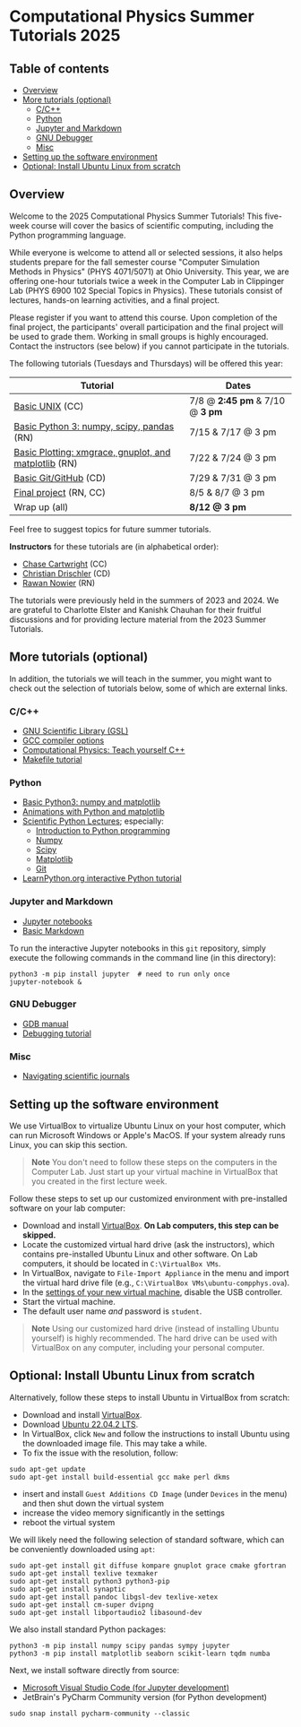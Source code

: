 # Computational Physics Summer Tutorials 2025 <!-- omit from toc -->

## Table of contents <!-- omit from toc -->

- [Overview](#overview)
- [More tutorials (optional)](#more-tutorials-optional)
  - [C/C++](#cc)
  - [Python](#python)
  - [Jupyter and Markdown](#jupyter-and-markdown)
  - [GNU Debugger](#gnu-debugger)
  - [Misc](#misc)
- [Setting up the software environment](#setting-up-the-software-environment)
- [Optional: Install Ubuntu Linux from scratch](#optional-install-ubuntu-linux-from-scratch)


## Overview

Welcome to the 2025 Computational Physics Summer Tutorials! This five-week course will cover the basics of scientific computing, including the Python programming language. 

While everyone is welcome to attend all or selected sessions, it also helps students prepare for the fall semester course "Computer Simulation Methods in Physics" (PHYS 4071/5071) at Ohio University. This year, we are offering one-hour tutorials twice a week in the Computer Lab in Clippinger Lab (PHYS 6900 102 Special Topics in Physics). These tutorials consist of lectures, hands-on learning activities, and a final project.

Please register if you want to attend this course. Upon completion of the final project, the participants' overall participation and the final project will be used to grade them. Working in small groups is highly encouraged. Contact the instructors (see below) if you cannot participate in the tutorials. 

The following tutorials (Tuesdays and Thursdays) will be offered this year:

| Tutorial       | Dates | 
| ----------- | ----------- |
| [Basic UNIX](unix_tutorial.ipynb) (CC)       | 7/8 @ **2:45 pm** & 7/10 @ **3 pm** | 
| [Basic Python 3: numpy, scipy, pandas](python_tutorial.ipynb) (RN)         | 7/15 & 7/17 @ 3 pm | 
| [Basic Plotting: xmgrace, gnuplot, and matplotlib](plotting_tutorial/plotting_tutorial.ipynb) (RN)        | 7/22 & 7/24 @ 3 pm | 
| [Basic Git/GitHub](git-github/git_tutorial.ipynb) (CD)         | 7/29 & 7/31 @ 3 pm | 
| [Final project](final_project/final_project_2025.ipynb) (RN, CC)          | 8/5 & 8/7 @ 3 pm | 
| Wrap up (all)           | **8/12 @ 3 pm** | 


Feel free to suggest topics for future summer tutorials.

**Instructors** for these tutorials are (in alphabetical order):
* [Chase Cartwright](https://www.ohio.edu/cas/cc627122) (CC)
* [Christian Drischler](https://www.ohio.edu/cas/drischler) (CD)
* [Rawan Nowier](https://www.ohio.edu/cas/rn757120) (RN)

The tutorials were previously held in the summers of 2023 and 2024. 
We are grateful to Charlotte Elster and Kanishk Chauhan for their fruitful discussions and for providing lecture material from the 2023 Summer Tutorials.

## More tutorials (optional)

In addition, the tutorials we will teach in the summer, you might want to check out the selection of tutorials below, some of which are external links.

### C/C++
* [GNU Scientific Library (GSL)](gsl.ipynb)
* [GCC compiler options](gcc_compiler_options.ipynb)
* [Computational Physics: Teach yourself C++](https://computationalscienceuio.github.io/RefreshProgrammingSkills/notebooks/Cpp/LectureNotes.html)
* [Makefile tutorial](https://makefiletutorial.com/#makefile-cookbook)

### Python
* [Basic Python3: numpy and matplotlib](Python3/tutorial.ipynb)
* [Animations with Python and matplotlib](Python3/tutorial_animations.ipynb)
* [Scientific Python Lectures](https://github.com/jrjohansson/scientific-python-lectures); especially:
  -  [Introduction to Python programming](https://github.com/jrjohansson/scientific-python-lectures/blob/master/Lecture-1-Introduction-to-Python-Programming.ipynb)
  -  [Numpy](https://github.com/jrjohansson/scientific-python-lectures/blob/master/Lecture-2-Numpy.ipynb)
  -  [Scipy](https://github.com/jrjohansson/scientific-python-lectures/blob/master/Lecture-3-Scipy.ipynb)
  -  [Matplotlib](https://github.com/jrjohansson/scientific-python-lectures/blob/master/Lecture-4-Matplotlib.ipynb)
  -  [Git](https://github.com/jrjohansson/scientific-python-lectures/blob/master/Lecture-7-Revision-Control-Software.ipynb)
* [LearnPython.org interactive Python tutorial](https://www.learnpython.org/)

### Jupyter and Markdown
* [Jupyter notebooks](https://www.dataquest.io/blog/jupyter-notebook-tutorial/)
* [Basic Markdown](https://github.com/jrjohansson/numerical-python-book-code/blob/master/ch01-Markdown.ipynb)

To run the interactive Jupyter notebooks in this `git` repository, simply execute the following commands in the command line (in this directory):

```shell
python3 -m pip install jupyter  # need to run only once
jupyter-notebook &
```

### GNU Debugger 
* [GDB manual](https://www.asc.ohio-state.edu/physics/ntg/6810/handouts/gdb_debugger.pdf)
* [Debugging tutorial](https://heather.cs.ucdavis.edu/~matloff/debug.html)


### Misc
* [Navigating scientific journals](journals.md)


## Setting up the software environment

We use VirtualBox to virtualize Ubuntu Linux on your host computer, which can run Microsoft Windows or Apple's MacOS. If your system already runs Linux, you can skip this section.

> **Note**
> You don't need to follow these steps on the computers in the Computer Lab. Just start up your virtual machine in VirtualBox that you created in the first lecture week.

Follow these steps to set up our customized environment with pre-installed software on your lab computer:
* Download and install [VirtualBox](https://www.virtualbox.org/). **On Lab computers, this step can be skipped.**
* Locate the customized virtual hard drive (ask the instructors), which contains pre-installed Ubuntu Linux and other software. On Lab computers, it should be located in `C:\VirtualBox VMs`.
* In VirtualBox, navigate to `File-Import Appliance` in the menu and import the virtual hard drive file (e.g., `C:\VirtualBox VMs\ubuntu-compphys.ova`).
* In the [settings of your new virtual machine](https://i.sstatic.net/EUrcE.png), disable the USB controller.
* Start the virtual machine.
* The default user name _and_ password is `student`.

> **Note**
> Using our customized hard drive (instead of installing Ubuntu yourself) is highly recommended. The hard drive can be used with VirtualBox on any computer, including your personal computer.

## Optional: Install Ubuntu Linux from scratch

Alternatively, follow these steps to install Ubuntu in VirtualBox from scratch:
* Download and install [VirtualBox](https://www.virtualbox.org/).
* Download [Ubuntu 22.04.2 LTS](https://ubuntu.com/download/desktop).
* In VirtualBox, click `New` and follow the instructions to install Ubuntu using the downloaded image file. This may take a while.
* To fix the issue with the resolution, follow:
```shell
sudo apt-get update
sudo apt-get install build-essential gcc make perl dkms
```
* insert and install `Guest Additions CD Image` (under `Devices` in the menu) and then shut down the virtual system
* increase the video memory significantly in the settings
* reboot the virtual system

We will likely need the following selection of standard software, which can be conveniently downloaded using `apt`:
```shell
sudo apt-get install git diffuse kompare gnuplot grace cmake gfortran
sudo apt-get install texlive texmaker 
sudo apt-get install python3 python3-pip
sudo apt-get install synaptic
sudo apt-get install pandoc libgsl-dev texlive-xetex
sudo apt-get install cm-super dvipng
sudo apt-get install libportaudio2 libasound-dev
```

We also install standard Python packages:
```shell
python3 -m pip install numpy scipy pandas sympy jupyter
python3 -m pip install matplotlib seaborn scikit-learn tqdm numba
```

Next, we install software directly from source:
* [Microsoft Visual Studio Code (for Jupyter development)](https://code.visualstudio.com/docs/setup/linux#_debian-and-ubuntu-based-distributions)
* JetBrain's PyCharm Community version (for Python development)
```shell
sudo snap install pycharm-community --classic
```
